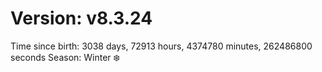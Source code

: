 # Version: v8.3.24
Time since birth: 3038 days, 72913 hours, 4374780 minutes, 262486800 seconds
Season: Winter ❄️
